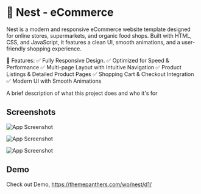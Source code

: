 
# 🛒 Nest - eCommerce
Nest is a modern and responsive eCommerce website template designed for online stores, supermarkets, and organic food shops. Built with HTML, CSS, and JavaScript, it features a clean UI, smooth animations, and a user-friendly shopping experience.

🚀 Features:
✅ Fully Responsive Design.
✅ Optimized for Speed & Performance
✅ Multi-page Layout with Intuitive Navigation
✅ Product Listings & Detailed Product Pages
✅ Shopping Cart & Checkout Integration
✅ Modern UI with Smooth Animations

A brief description of what this project does and who it's for


## Screenshots

![App Screenshot](https://media.licdn.com/dms/image/v2/D5622AQFWoWwrLOY9qA/feedshare-shrink_1280/B56ZWeheHwGUAk-/0/1742121346448?e=1744848000&v=beta&t=Ci65JxNAQQuPCZJb5SLIgYSq0R4r3hetYFBt_52kqNs)

![App Screenshot](https://media.licdn.com/dms/image/v2/D5622AQFwltr1yPMSAA/feedshare-shrink_1280/B56ZWeheH1GQAo-/0/1742121337924?e=1744848000&v=beta&t=SPy986urCuSV1lT4f5jcPXhZjhq0vcqjqqymr9NTluM)

![App Screenshot](https://media.licdn.com/dms/image/v2/D5622AQEdoAeT1wuR2g/feedshare-shrink_1280/B56ZWeheIpHsAk-/0/1742121344077?e=1744848000&v=beta&t=KcXzbICihzMHTP5iMtCOALGhUQu2StkHsJpGqvKhgQs)

## Demo

Check out Demo,
https://themepanthers.com/wp/nest/d1/

